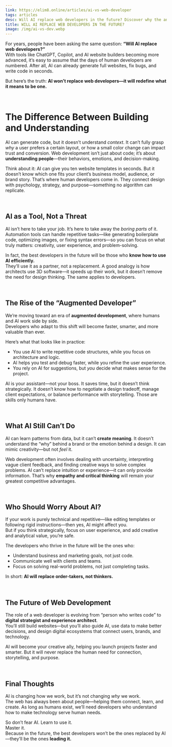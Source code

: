 ```yaml
---
link: https://elim8.online/articles/ai-vs-web-developer
tags: articles
desc: Will AI replace web developers in the future? Discover why the answer is no—and how developers can use AI to become even more powerful.
title: WILL AI REPLACE WEB DEVELOPERS IN THE FUTURE?
image: /img/ai-vs-dev.webp
---
```


For years, people have been asking the same question: **“Will AI replace web developers?”**  
With tools like ChatGPT, Copilot, and AI website builders becoming more advanced, it’s easy to assume that the days of human developers are numbered. After all, AI can already generate full websites, fix bugs, and write code in seconds.  

But here’s the truth: **AI won’t replace web developers—it will redefine what it means to be one.**

<br>

# The Difference Between Building and Understanding

AI can generate code, but it doesn’t understand *context*. It can’t fully grasp *why* a user prefers a certain layout, or how a small color change can impact trust and conversion. Web development isn’t just about code; it’s about **understanding people**—their behaviors, emotions, and decision-making.

Think about it: AI can give you ten website templates in seconds. But it doesn’t know which one fits your client’s business model, audience, or brand story. That’s where human developers come in. They connect design with psychology, strategy, and purpose—something no algorithm can replicate.

<br>

## AI as a Tool, Not a Threat

AI isn’t here to take your job. It’s here to take away the *boring parts* of it.  
Automation tools can handle repetitive tasks—like generating boilerplate code, optimizing images, or fixing syntax errors—so you can focus on what truly matters: creativity, user experience, and problem-solving.

In fact, the best developers in the future will be those who **know how to use AI efficiently.**  
They’ll use it as a partner, not a replacement. A good analogy is how architects use 3D software—it speeds up their work, but it doesn’t remove the need for design thinking. The same applies to developers.

<br>

## The Rise of the “Augmented Developer”

We’re moving toward an era of **augmented development**, where humans and AI work side by side.  
Developers who adapt to this shift will become faster, smarter, and more valuable than ever.

Here’s what that looks like in practice:
- You use AI to write repetitive code structures, while you focus on architecture and logic.
- AI helps you test and debug faster, while you refine the user experience.
- You rely on AI for suggestions, but *you* decide what makes sense for the project.

AI is your assistant—not your boss. It saves time, but it doesn’t think strategically. It doesn’t know how to negotiate a design tradeoff, manage client expectations, or balance performance with storytelling. Those are skills only humans have.

<br>

## What AI Still Can’t Do

AI can learn patterns from data, but it can’t **create meaning**. It doesn’t understand the “why” behind a brand or the emotion behind a design. It can mimic creativity—but not *feel* it.

Web development often involves dealing with uncertainty, interpreting vague client feedback, and finding creative ways to solve complex problems. AI can’t replace intuition or experience—it can only provide information. That’s why **empathy and critical thinking** will remain your greatest competitive advantages.

<br>

## Who Should Worry About AI?

If your work is purely technical and repetitive—like editing templates or following rigid instructions—then yes, AI might affect you.  
But if you think strategically, focus on user experience, and add creative and analytical value, you’re safe.  

The developers who thrive in the future will be the ones who:
- Understand business and marketing goals, not just code.
- Communicate well with clients and teams.
- Focus on solving real-world problems, not just completing tasks.

In short: **AI will replace order-takers, not thinkers.**

<br>

## The Future of Web Development

The role of a web developer is evolving from “person who writes code” to **digital strategist and experience architect**.  
You’ll still build websites—but you’ll also guide AI, use data to make better decisions, and design digital ecosystems that connect users, brands, and technology.

AI will become your creative ally, helping you launch projects faster and smarter. But it will never replace the human need for connection, storytelling, and purpose.

<br>

## Final Thoughts

AI is changing how we work, but it’s not changing *why* we work.  
The web has always been about people—helping them connect, learn, and create. As long as humans exist, we’ll need developers who understand how to make technology serve human needs.

So don’t fear AI. Learn to use it.  
Master it.  
Because in the future, the best developers won’t be the ones replaced by AI—they’ll be the ones **leading it.**
